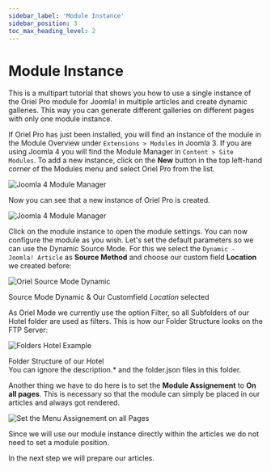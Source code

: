 ```yaml
---
sidebar_label: 'Module Instance'
sidebar_position: 3
toc_max_heading_level: 2
---
```


# Module Instance

<p class="alert alert--primary">This is a multipart tutorial that shows you how to use a single instance of the Oriel Pro module for Joomla! in multiple 
articles and create dynamic galleries. This way you can generate different galleries on different pages with only one 
module instance.</p>

If Oriel Pro has just been installed, you will find an instance of the module in the Module Overview under
`Extensions > Modules` in Joomla 3. If you are using Joomla 4 you will find the Module Manager
in `Content > Site Modules`.
To add a new instance, click on the **New** button in the top left-hand corner of the Modules menu and select Oriel Pro
from the list.

<img src="/img/general/new_module_btn.png" alt="Joomla 4 Module Manager" className="bordered" />

Now you can see that a new instance of Oriel Pro is created.

<img src="/img/oriel/j4_modules_overview.png" alt="Joomla 4 Module Manager" className="bordered" />

Click on the module instance to open the module settings. You can now configure the module as you wish.
Let's set the default parameters so we can use the Dynamic Source Mode. For this we select
the `Dynamic - Joomla! Article` as **Source Method** and choose our custom field **Location** we created before:

<img src="/img/oriel/source_mode_dynamic.png" alt="Oriel Source Mode Dynamic" className="bordered" />
<p class="text-center meta">Source Mode Dynamic & Our Customfield <i>Location</i> selected</p>

As Oriel Mode we currently use the option Filter, so all Subfolders of our Hotel folder are used as filters. This is how
our Folder Structure looks on the FTP Server:

<img src="/img/tutorials/oriel_hotels/folders_hotel_example.png" alt="Folders Hotel Example" className="bordered" />
<p class="text-center meta">Folder Structure of our Hotel <br/>You can ignore the description.* and the folder.json files in this folder.</p>

Another thing we have to do here is to set the **Module Assignement** to **On all pages**. This is necessary so that the
module can simply be placed in our articles and always got rendered.

<img src="/img/oriel/oriel_module_assignement_all_pages.png" alt="Set the Menu Assignement on all Pages" className="bordered" />

<p class="alert alert--primary">
Since we will use our module instance directly within the articles we do not need to set a module position.
</p>

In the next step we will prepare our articles.

